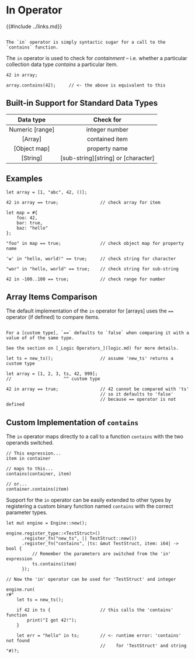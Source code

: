 In Operator
===========

{{#include ../links.md}}

```admonish question.side.wide "Trivia"

The `in` operator is simply syntactic sugar for a call to the `contains` function.
```

The `in` operator is used to check for _containment_ &ndash; i.e. whether a particular collection
data type _contains_ a particular item.

```rust,no_run
42 in array;

array.contains(42);     // <- the above is equivalent to this
```


Built-in Support for Standard Data Types
---------------------------------------

|    Data type    |              Check for              |
| :-------------: | :---------------------------------: |
| Numeric [range] |           integer number            |
|     [Array]     |           contained item            |
|  [Object map]   |            property name            |
|    [String]     | [sub-string][string] or [character] |


Examples
--------

```rust,no_run
let array = [1, "abc", 42, ()];

42 in array == true;                // check array for item

let map = #{
    foo: 42,
    bar: true,
    baz: "hello"
};

"foo" in map == true;               // check object map for property name

'w' in "hello, world!" == true;     // check string for character

"wor" in "hello, world" == true;    // check string for sub-string

42 in -100..100 == true;            // check range for number
```


Array Items Comparison
----------------------

The default implementation of the `in` operator for [arrays] uses the `==` operator (if defined)
to compare items.

~~~admonish warning.small "`==` defaults to `false`"

For a [custom type], `==` defaults to `false` when comparing it with a value of of the same type.

See the section on [_Logic Operators_](logic.md) for more details.
~~~

```rust,no_run
let ts = new_ts();                  // assume 'new_ts' returns a custom type

let array = [1, 2, 3, ts, 42, 999];
//                    ^^ custom type

42 in array == true;                // 42 cannot be compared with 'ts'
                                    // so it defaults to 'false'
                                    // because == operator is not defined
```


Custom Implementation of `contains`
----------------------------------

The `in` operator maps directly to a call to a function `contains` with the two operands switched.

```rust,no_run
// This expression...
item in container

// maps to this...
contains(container, item)

// or...
container.contains(item)
```

Support for the `in` operator can be easily extended to other types by registering a custom binary
function named `contains` with the correct parameter types.

```rust,no_run
let mut engine = Engine::new();

engine.register_type::<TestStruct>()
      .register_fn("new_ts", || TestStruct::new())
      .register_fn("contains", |ts: &mut TestStruct, item: i64| -> bool {
          // Remember the parameters are switched from the 'in' expression
          ts.contains(item)
      });

// Now the 'in' operator can be used for 'TestStruct' and integer

engine.run(
r#"
    let ts = new_ts();

    if 42 in ts {                   // this calls the 'contains' function
        print("I got 42!");
    }

    let err = "hello" in ts;        // <- runtime error: 'contains' not found
                                    //    for 'TestStruct' and string
"#)?;
```
